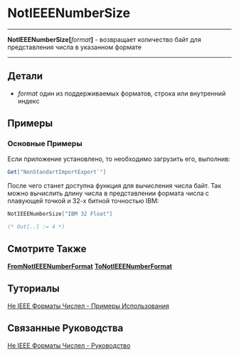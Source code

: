 # NotIEEENumberSize

---

**NotIEEENumberSize[**_format_**]** - возвращает количество байт для представления числа в указанном формате

---

## Детали

- _format_ один из поддерживаемых форматов, строка или внутренний индекс

## Примеры

### Основные Примеры

Если приложение установлено, то необходимо загрузить его, выполнив:

```mathematica
Get["NonStandartImportExport`"]
```

После чего станет доступна функция для вычисления числа байт.
Так можно вычислить длину числа в представлении формата числа с плавующей точкой и 32-х битной точностью IBM:

```mathematica
NotIEEENumberSize["IBM 32 Float"]

(* Out[..] := 4 *)
```

## Смотрите Также

**[FromNotIEEENumberFormat](./FromNotIEEENumberFormat.md)** 
**[ToNotIEEENumberFormat](./ToNotIEEENumberFormat.md)**

## Туториалы

[Не IEEE Форматы Числел - Примеры Использования](../../Tutorials/ExampleOfUse.md)

## Связанные Руководства

[Не IEEE Форматы Числел - Руководство](../../Guides/Guide.md)
